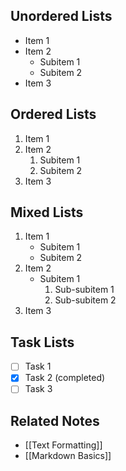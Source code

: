 ## Unordered Lists
- Item 1
- Item 2
	- Subitem 1
	- Subitem 2
- Item 3
## Ordered Lists
1. Item 1
2. Item 2 
	1. Subitem 1
	2. Subitem 2
3. Item 3
## Mixed Lists
1. Item 1
	- Subitem 1
	- Subitem 2
1. Item 2
	- Subitem 1
		1. Sub-subitem 1
		2. Sub-subitem 2
1. Item 3
## Task Lists
- [ ] Task 1
- [x] Task 2 (completed)
- [ ] Task 3

## Related Notes
- [[Text Formatting]]
- [[Markdown Basics]]